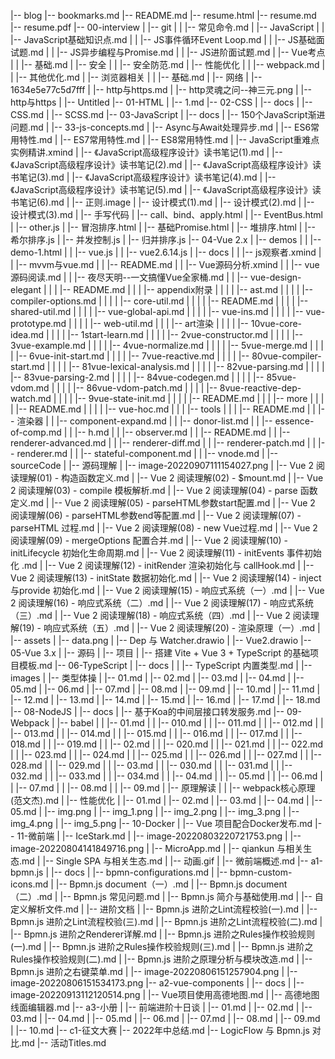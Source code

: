 |-- blog
    |-- bookmarks.md
    |-- README.md
    |-- resume.html
    |-- resume.md
    |-- resume.pdf
    |-- 00-interview
    |   |-- git
    |   |   |-- 常见命令.md
    |   |-- JavaScript
    |   |   |-- JavaScript基础知识点.md
    |   |   |-- JS事件循环Event Loop.md
    |   |   |-- JS基础面试题.md
    |   |   |-- JS异步编程与Promise.md
    |   |   |-- JS进阶面试题.md
    |   |-- Vue考点
    |   |   |-- 基础.md
    |   |-- 安全
    |   |   |-- 安全防范.md
    |   |-- 性能优化
    |   |   |-- webpack.md
    |   |   |-- 其他优化.md
    |   |-- 浏览器相关
    |   |   |-- 基础.md
    |   |-- 网络
    |       |-- 1634e5e77c5d7fff
    |       |-- http与https.md
    |       |-- http灵魂之问--神三元.png
    |       |-- http与https
    |       |-- Untitled
    |-- 01-HTML
    |   |-- 1.md
    |-- 02-CSS
    |   |-- docs
    |       |-- CSS.md
    |       |-- SCSS.md
    |-- 03-JavaScript
    |   |-- docs
    |       |-- 150个JavaScript渐进问题.md
    |       |-- 33-js-concepts.md
    |       |-- Async与Await处理异步.md
    |       |-- ES6常用特性.md
    |       |-- ES7常用特性.md
    |       |-- ES8常用特性.md
    |       |-- JavaScript重难点实例精讲.xmind
    |       |-- 《JavaScript高级程序设计》读书笔记(1).md
    |       |-- 《JavaScript高级程序设计》读书笔记(2).md
    |       |-- 《JavaScript高级程序设计》读书笔记(3).md
    |       |-- 《JavaScript高级程序设计》读书笔记(4).md
    |       |-- 《JavaScript高级程序设计》读书笔记(5).md
    |       |-- 《JavaScript高级程序设计》读书笔记(6).md
    |       |-- 正则.image
    |       |-- 设计模式(1).md
    |       |-- 设计模式(2).md
    |       |-- 设计模式(3).md
    |       |-- 手写代码
    |           |-- call、bind、apply.html
    |           |-- EventBus.html
    |           |-- other.js
    |           |-- 冒泡排序.html
    |           |-- 基础Promise.html
    |           |-- 堆排序.html
    |           |-- 希尔排序.js
    |           |-- 并发控制.js
    |           |-- 归并排序.js
    |-- 04-Vue 2.x
    |   |-- demos
    |   |   |-- demo-1.html
    |   |   |-- vue.js
    |   |   |-- vue2.6.14.js
    |   |-- docs
    |   |   |-- js观察者.xmind
    |   |   |-- mvvm与vue.md
    |   |   |-- README.md
    |   |   |-- Vue源码分析.xmind
    |   |   |-- vue源码阅读.md
    |   |   |-- 夜尽天明--一文搞懂Vue全家桶.md
    |   |   |-- vue-design-elegant
    |   |   |   |-- README.md
    |   |   |   |-- appendix附录
    |   |   |   |   |-- ast.md
    |   |   |   |   |-- compiler-options.md
    |   |   |   |   |-- core-util.md
    |   |   |   |   |-- README.md
    |   |   |   |   |-- shared-util.md
    |   |   |   |   |-- vue-global-api.md
    |   |   |   |   |-- vue-ins.md
    |   |   |   |   |-- vue-prototype.md
    |   |   |   |   |-- web-util.md
    |   |   |   |-- art渲染
    |   |   |   |   |-- 10vue-core-idea.md
    |   |   |   |   |-- 1start-learn.md
    |   |   |   |   |-- 2vue-constructor.md
    |   |   |   |   |-- 3vue-example.md
    |   |   |   |   |-- 4vue-normalize.md
    |   |   |   |   |-- 5vue-merge.md
    |   |   |   |   |-- 6vue-init-start.md
    |   |   |   |   |-- 7vue-reactive.md
    |   |   |   |   |-- 80vue-compiler-start.md
    |   |   |   |   |-- 81vue-lexical-analysis.md
    |   |   |   |   |-- 82vue-parsing.md
    |   |   |   |   |-- 83vue-parsing-2.md
    |   |   |   |   |-- 84vue-codegen.md
    |   |   |   |   |-- 85vue-vdom.md
    |   |   |   |   |-- 86vue-vdom-patch.md
    |   |   |   |   |-- 8vue-reactive-dep-watch.md
    |   |   |   |   |-- 9vue-state-init.md
    |   |   |   |   |-- README.md
    |   |   |   |-- more
    |   |   |   |   |-- README.md
    |   |   |   |   |-- vue-hoc.md
    |   |   |   |-- tools
    |   |   |       |-- README.md
    |   |   |-- 渲染器
    |   |       |-- component-expand.md
    |   |       |-- donor-list.md
    |   |       |-- essence-of-comp.md
    |   |       |-- h.md
    |   |       |-- observer.md
    |   |       |-- README.md
    |   |       |-- renderer-advanced.md
    |   |       |-- renderer-diff.md
    |   |       |-- renderer-patch.md
    |   |       |-- renderer.md
    |   |       |-- stateful-component.md
    |   |       |-- vnode.md
    |   |-- sourceCode
    |   |-- 源码理解
    |       |-- image-20220907111154027.png
    |       |-- Vue 2 阅读理解(01) - 构造函数定义.md
    |       |-- Vue 2 阅读理解(02) - $mount.md
    |       |-- Vue 2 阅读理解(03) - compile 模板解析.md
    |       |-- Vue 2 阅读理解(04) - parse 函数定义.md
    |       |-- Vue 2 阅读理解(05) - parseHTML参数start配置.md
    |       |-- Vue 2 阅读理解(06) - parseHTML参数end等配置.md
    |       |-- Vue 2 阅读理解(07) - parseHTML 过程.md
    |       |-- Vue 2 阅读理解(08) - new Vue过程.md
    |       |-- Vue 2 阅读理解(09) - mergeOptions 配置合并.md
    |       |-- Vue 2 阅读理解(10) - initLifecycle 初始化生命周期.md
    |       |-- Vue 2 阅读理解(11) - initEvents 事件初始化 .md
    |       |-- Vue 2 阅读理解(12) - initRender 渲染初始化与 callHook.md
    |       |-- Vue 2 阅读理解(13) - initState 数据初始化.md
    |       |-- Vue 2 阅读理解(14) - inject与provide 初始化.md
    |       |-- Vue 2 阅读理解(15) - 响应式系统（一）.md
    |       |-- Vue 2 阅读理解(16) - 响应式系统（二）.md
    |       |-- Vue 2 阅读理解(17) - 响应式系统（三）.md
    |       |-- Vue 2 阅读理解(18) - 响应式系统（四）.md
    |       |-- Vue 2 阅读理解(19) - 响应式系统（五）.md
    |       |-- Vue 2 阅读理解(20) - 渲染原理（一）.md
    |       |-- assets
    |           |-- data.png
    |           |-- Dep 与 Watcher.drawio
    |           |-- Vue2.drawio
    |-- 05-Vue 3.x
    |   |-- 源码
    |   |-- 项目
    |       |-- 搭建 Vite + Vue 3 + TypeScript 的基础项目模板.md
    |-- 06-TypeScript
    |   |-- docs
    |   |   |-- TypeScript 内置类型.md
    |   |-- images
    |   |-- 类型体操
    |       |-- 01.md
    |       |-- 02.md
    |       |-- 03.md
    |       |-- 04.md
    |       |-- 05.md
    |       |-- 06.md
    |       |-- 07.md
    |       |-- 08.md
    |       |-- 09.md
    |       |-- 10.md
    |       |-- 11.md
    |       |-- 12.md
    |       |-- 13.md
    |       |-- 14.md
    |       |-- 15.md
    |       |-- 16.md
    |       |-- 17.md
    |       |-- 18.md
    |-- 08-NodeJS
    |   |-- docs
    |       |-- 基于Koa的中间层接口转发服务.md
    |-- 09-Webpack
    |   |-- babel
    |   |   |-- 01.md
    |   |   |-- 010.md
    |   |   |-- 011.md
    |   |   |-- 012.md
    |   |   |-- 013.md
    |   |   |-- 014.md
    |   |   |-- 015.md
    |   |   |-- 016.md
    |   |   |-- 017.md
    |   |   |-- 018.md
    |   |   |-- 019.md
    |   |   |-- 02.md
    |   |   |-- 020.md
    |   |   |-- 021.md
    |   |   |-- 022.md
    |   |   |-- 023.md
    |   |   |-- 024.md
    |   |   |-- 025.md
    |   |   |-- 026.md
    |   |   |-- 027.md
    |   |   |-- 028.md
    |   |   |-- 029.md
    |   |   |-- 03.md
    |   |   |-- 030.md
    |   |   |-- 031.md
    |   |   |-- 032.md
    |   |   |-- 033.md
    |   |   |-- 034.md
    |   |   |-- 04.md
    |   |   |-- 05.md
    |   |   |-- 06.md
    |   |   |-- 07.md
    |   |   |-- 08.md
    |   |   |-- 09.md
    |   |-- 原理解读
    |   |   |-- webpack核心原理(范文杰).md
    |   |-- 性能优化
    |       |-- 01.md
    |       |-- 02.md
    |       |-- 03.md
    |       |-- 04.md
    |       |-- 05.md
    |       |-- img.png
    |       |-- img_1.png
    |       |-- img_2.png
    |       |-- img_3.png
    |       |-- img_4.png
    |       |-- img_5.png
    |-- 10-Docker
    |   |-- Vue 项目配合Docker发布.md
    |-- 11-微前端
    |   |-- IceStark.md
    |   |-- image-20220803220721753.png
    |   |-- image-20220804141849716.png
    |   |-- MicroApp.md
    |   |-- qiankun 与相关生态.md
    |   |-- Single SPA 与相关生态.md
    |   |-- 动画.gif
    |   |-- 微前端概述.md
    |-- a1-bpmn.js
    |   |-- docs
    |       |-- bpmn-configurations.md
    |       |-- bpmn-custom-icons.md
    |       |-- Bpmn.js document（一）.md
    |       |-- Bpmn.js document（二）.md
    |       |-- Bpmn.js 常见问题.md
    |       |-- Bpmn.js 简介与基础使用.md
    |       |-- 自定义解析文件.md
    |       |-- 进阶文档
    |           |-- Bpmn.js 进阶之Lint流程校验(一).md
    |           |-- Bpmn.js 进阶之Lint流程校验(三).md
    |           |-- Bpmn.js 进阶之Lint流程校验(二).md
    |           |-- Bpmn.js 进阶之Renderer详解.md
    |           |-- Bpmn.js 进阶之Rules操作校验规则(一).md
    |           |-- Bpmn.js 进阶之Rules操作校验规则(三).md
    |           |-- Bpmn.js 进阶之Rules操作校验规则(二).md
    |           |-- Bpmn.js 进阶之原理分析与模块改造.md
    |           |-- Bpmn.js 进阶之右键菜单.md
    |           |-- image-20220806151257904.png
    |           |-- image-20220806151534173.png
    |-- a2-vue-components
    |   |-- docs
    |       |-- image-20220913112120514.png
    |       |-- Vue项目使用高德地图.md
    |       |-- 高德地图线面编辑器.md
    |-- a3-小册
    |   |-- 前端进阶十日谈
    |       |-- 01.md
    |       |-- 02.md
    |       |-- 03.md
    |       |-- 04.md
    |       |-- 05.md
    |       |-- 06.md
    |       |-- 07.md
    |       |-- 08.md
    |       |-- 09.md
    |       |-- 10.md
    |-- c1-征文大赛
        |-- 2022年中总结.md
        |-- LogicFlow 与 Bpmn.js 对比.md
        |-- 活动Titles.md
